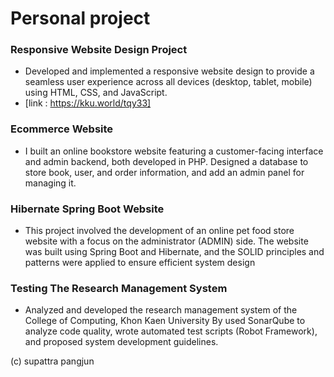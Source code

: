 # Personal project
### Responsive Website Design Project
- Developed and implemented a responsive website design to provide a seamless
  user experience across all devices (desktop, tablet, mobile)
  using HTML, CSS, and JavaScript.
- [link : https://kku.world/tqy33]

  
### Ecommerce Website
- I built an online bookstore website featuring a customer-facing
  interface and admin backend, both developed in PHP. Designed
  a database to store book, user, and order information, and add
  an admin panel for managing it.


### Hibernate Spring Boot Website
- This project involved the development of an online pet food store website
  with a focus on the administrator (ADMIN) side. The website was built using
  Spring Boot and Hibernate, and the SOLID principles and patterns were applied
  to ensure efficient system design


### Testing The Research Management System
- Analyzed and developed the research management system of the College of Computing,
  Khon Kaen University By used SonarQube to analyze code quality,
  wrote automated test scripts (Robot Framework),
  and proposed system development guidelines. 

(c) supattra pangjun
